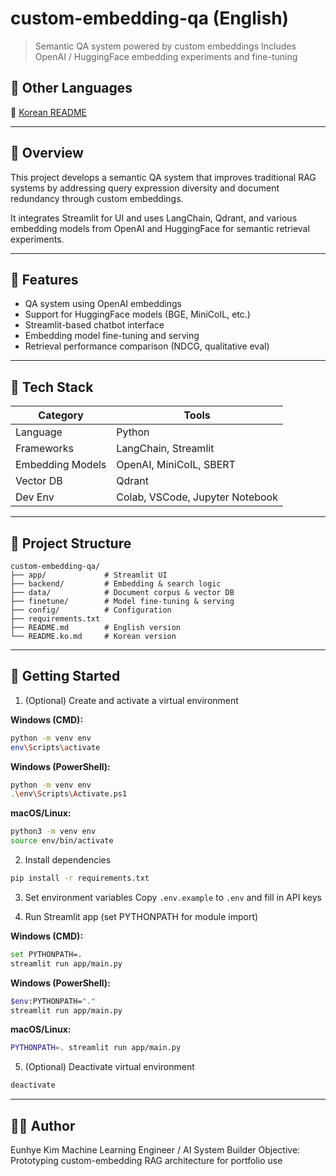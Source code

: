 # custom-embedding-qa (English)

> Semantic QA system powered by custom embeddings
> Includes OpenAI / HuggingFace embedding experiments and fine-tuning

## 📘 Other Languages

📘 [Korean README](README.ko.md)

---

## 📌 Overview

This project develops a semantic QA system that improves traditional RAG systems by addressing query expression diversity and document redundancy through custom embeddings.

It integrates Streamlit for UI and uses LangChain, Qdrant, and various embedding models from OpenAI and HuggingFace for semantic retrieval experiments.

---

## 🤩 Features

* QA system using OpenAI embeddings
* Support for HuggingFace models (BGE, MiniCoIL, etc.)
* Streamlit-based chatbot interface
* Embedding model fine-tuning and serving
* Retrieval performance comparison (NDCG, qualitative eval)

---

## 💪 Tech Stack

| Category         | Tools                           |
| ---------------- | ------------------------------- |
| Language         | Python                          |
| Frameworks       | LangChain, Streamlit            |
| Embedding Models | OpenAI, MiniCoIL, SBERT         |
| Vector DB        | Qdrant                          |
| Dev Env          | Colab, VSCode, Jupyter Notebook |

---

## 📁 Project Structure

```
custom-embedding-qa/
├── app/             # Streamlit UI
├── backend/         # Embedding & search logic
├── data/            # Document corpus & vector DB
├── finetune/        # Model fine-tuning & serving
├── config/          # Configuration
├── requirements.txt
├── README.md        # English version
└── README.ko.md     # Korean version

```

---

## 🚀 Getting Started

1. (Optional) Create and activate a virtual environment

**Windows (CMD):**
```bash
python -m venv env
env\Scripts\activate
```
**Windows (PowerShell):**
```bash
python -m venv env
.\env\Scripts\Activate.ps1
```
**macOS/Linux:**
```bash
python3 -m venv env
source env/bin/activate
```

2. Install dependencies

```bash
pip install -r requirements.txt
```

3. Set environment variables
   Copy `.env.example` to `.env` and fill in API keys

4. Run Streamlit app (set PYTHONPATH for module import)

**Windows (CMD):**
```bash
set PYTHONPATH=.
streamlit run app/main.py
```
**Windows (PowerShell):**
```bash
$env:PYTHONPATH="."
streamlit run app/main.py
```
**macOS/Linux:**
```bash
PYTHONPATH=. streamlit run app/main.py
```

5. (Optional) Deactivate virtual environment
```bash
deactivate
```

---

## 👩‍💻 Author

Eunhye Kim
Machine Learning Engineer / AI System Builder
Objective: Prototyping custom-embedding RAG architecture for portfolio use

